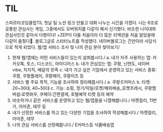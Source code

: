 # TIL
스파르타코딩클럽TIL
첫날 팀 노션 링크 만들고 대화 나누는 시간을 가졌다. 나는 6조로 공통된 관심사는 게임, 그중에서도 오버워치를 다같이 해서 신기했다. 비슷한 나이대와 관심사인것 같아서 다행이다! +ZEP이 다들 처음이라 더 많은 리액션을 처음 알았을때 다같이 춤췄다🤣.
블로그글로 스타터노트를 작성했다. 네이버블로그는 간만이라 사담식으로 적게 되었다.
웹/앱 서비스 조사 및 나의 관심 분야 찾아보기/ 
1. 현재 웹/앱에는 어떤 서비스들이 있는지 살펴봅시다./ a. 내가 자주 사용하는 앱: 카카오톡, 토스, 디스코드, 아이디어스 b. 내가 관심있는 앱: 쿠팡, 닌텐도, 네이버vibe, 치지직, 배달의 민족 c. 내가 가고 싶은 기업에서 운영하고 있는 서비스 종류: 쿠팡, 쿠팡플레이, 쿠팡페이, 쿠팡이츠 등 
2. 서비스 별 주요 목적, 기능을 조사하여 정리해봅시다./ a. 쿠팡:E커머스 b. 타켓: 20~30대, 40~50대 c. 기능: 쇼핑, 정기/익일/로켓/해외배송_로켓프레시, 쿠팡멤버쉽:로켓와우, 쿠페이:간편결제, 호텔예약 티켓 등의 예약
3. 비슷하거나 같은 서비스를 운영하고 있는 웹/앱들을 나열해봅니다./ 마켓컬리, 11번가, 아마존, 테무 등
4. 내가 선정한 서비스를 하고 있는 다양한 기업을 조사하여 작성해봅시다./ 마켓컬리, 아마존, 테무
5. 나의 관심 서비스를 선정해봅니다./ E커머스등 식품배송앱
